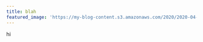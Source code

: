 ```yaml
---
title: blah
featured_image: 'https://my-blog-content.s3.amazonaws.com/2020/2020-04-25+19.13.07-track.jpg'
---
```

hi
